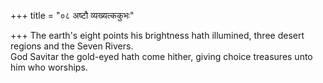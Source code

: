+++
title = "०८ अष्टौ व्यख्यत्ककुभः"

+++
The earth's eight points his brightness hath illumined, three desert regions and the Seven Rivers.  
     God Savitar the gold-eyed hath come hither, giving choice treasures unto him who worships.